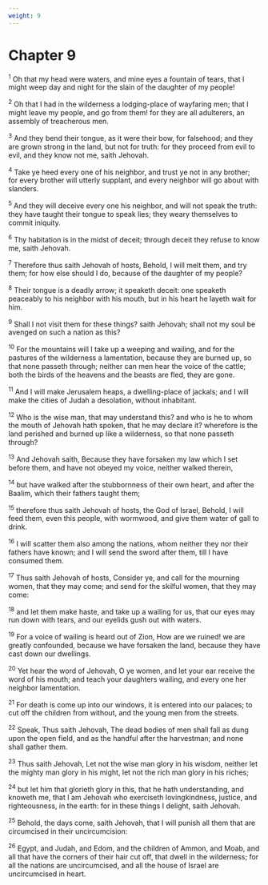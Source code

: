```yaml
---
weight: 9
---
```


# Chapter 9

<sup>1</sup> Oh that my head were waters, and mine eyes a fountain of tears, that I might weep day and night for the slain of the daughter of my people! 

<sup>2</sup> Oh that I had in the wilderness a lodging-place of wayfaring men; that I might leave my people, and go from them! for they are all adulterers, an assembly of treacherous men. 

<sup>3</sup> And they bend their tongue, as it were their bow, for falsehood; and they are grown strong in the land, but not for truth: for they proceed from evil to evil, and they know not me, saith Jehovah. 

<sup>4</sup> Take ye heed every one of his neighbor, and trust ye not in any brother; for every brother will utterly supplant, and every neighbor will go about with slanders. 

<sup>5</sup> And they will deceive every one his neighbor, and will not speak the truth: they have taught their tongue to speak lies; they weary themselves to commit iniquity. 

<sup>6</sup> Thy habitation is in the midst of deceit; through deceit they refuse to know me, saith Jehovah. 

<sup>7</sup> Therefore thus saith Jehovah of hosts, Behold, I will melt them, and try them; for how else should I do, because of the daughter of my people? 

<sup>8</sup> Their tongue is a deadly arrow; it speaketh deceit: one speaketh peaceably to his neighbor with his mouth, but in his heart he layeth wait for him. 

<sup>9</sup> Shall I not visit them for these things? saith Jehovah; shall not my soul be avenged on such a nation as this? 

<sup>10</sup> For the mountains will I take up a weeping and wailing, and for the pastures of the wilderness a lamentation, because they are burned up, so that none passeth through; neither can men hear the voice of the cattle; both the birds of the heavens and the beasts are fled, they are gone. 

<sup>11</sup> And I will make Jerusalem heaps, a dwelling-place of jackals; and I will make the cities of Judah a desolation, without inhabitant. 

<sup>12</sup> Who is the wise man, that may understand this? and who is he to whom the mouth of Jehovah hath spoken, that he may declare it? wherefore is the land perished and burned up like a wilderness, so that none passeth through? 

<sup>13</sup> And Jehovah saith, Because they have forsaken my law which I set before them, and have not obeyed my voice, neither walked therein, 

<sup>14</sup> but have walked after the stubbornness of their own heart, and after the Baalim, which their fathers taught them; 

<sup>15</sup> therefore thus saith Jehovah of hosts, the God of Israel, Behold, I will feed them, even this people, with wormwood, and give them water of gall to drink. 

<sup>16</sup> I will scatter them also among the nations, whom neither they nor their fathers have known; and I will send the sword after them, till I have consumed them. 

<sup>17</sup> Thus saith Jehovah of hosts, Consider ye, and call for the mourning women, that they may come; and send for the skilful women, that they may come: 

<sup>18</sup> and let them make haste, and take up a wailing for us, that our eyes may run down with tears, and our eyelids gush out with waters. 

<sup>19</sup> For a voice of wailing is heard out of Zion, How are we ruined! we are greatly confounded, because we have forsaken the land, because they have cast down our dwellings. 

<sup>20</sup> Yet hear the word of Jehovah, O ye women, and let your ear receive the word of his mouth; and teach your daughters wailing, and every one her neighbor lamentation. 

<sup>21</sup> For death is come up into our windows, it is entered into our palaces; to cut off the children from without, and the young men from the streets. 

<sup>22</sup> Speak, Thus saith Jehovah, The dead bodies of men shall fall as dung upon the open field, and as the handful after the harvestman; and none shall gather them. 

<sup>23</sup> Thus saith Jehovah, Let not the wise man glory in his wisdom, neither let the mighty man glory in his might, let not the rich man glory in his riches; 

<sup>24</sup> but let him that glorieth glory in this, that he hath understanding, and knoweth me, that I am Jehovah who exerciseth lovingkindness, justice, and righteousness, in the earth: for in these things I delight, saith Jehovah. 

<sup>25</sup> Behold, the days come, saith Jehovah, that I will punish all them that are circumcised in their uncircumcision: 

<sup>26</sup> Egypt, and Judah, and Edom, and the children of Ammon, and Moab, and all that have the corners of their hair cut off, that dwell in the wilderness; for all the nations are uncircumcised, and all the house of Israel are uncircumcised in heart. 


